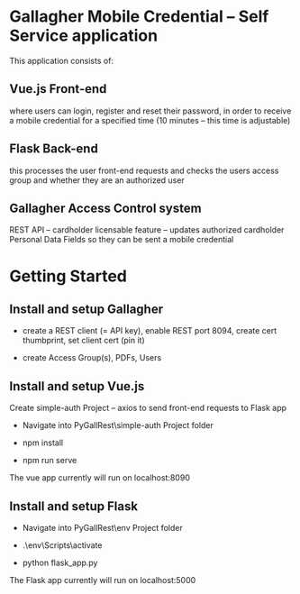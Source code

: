 # Gallagher Mobile Credential – Self Service application

This application consists of:

## Vue.js Front-end

where users can login, register and reset their password, in order to receive a mobile credential for a specified time (10 minutes – this time is adjustable)

## Flask Back-end

this processes the user front-end requests and checks the users access group and whether they are an authorized user

## Gallagher Access Control system

REST API – cardholder licensable feature – updates authorized cardholder Personal Data Fields so they can be sent a mobile credential

# Getting Started

## Install and setup Gallagher
  
* create a REST client (= API key), enable REST port 8094, create cert thumbprint, set client cert (pin it)

* create Access Group(s), PDFs, Users

## Install and setup Vue.js
Create simple-auth Project – axios to send front-end requests to Flask app
  
* Navigate into PyGallRest\simple-auth Project folder

* npm install

* npm run serve

The vue app currently will run on localhost:8090

## Install and setup Flask
  
* Navigate into PyGallRest\env Project folder
  
* .\\env\Scripts\activate

* python flask_app.py

The Flask app currently will run on localhost:5000

